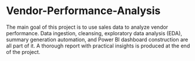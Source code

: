 # Vendor-Performance-Analysis
The main goal of this project is to use sales data to analyze vendor performance. Data ingestion, cleansing, exploratory data analysis (EDA), summary generation automation, and Power BI dashboard construction are all part of it. A thorough report with practical insights is produced at the end of the project.
